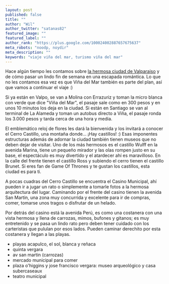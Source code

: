 ```yaml
---
layout: post
published: false
title: ""
author: "Wil"
author_twitter: "satanas82"
featured_image: ""
featured_label: ""
author_rank: "https://plus.google.com/100024002887657675637"
meta_robots: "noodp, noydir"
meta_description: ""
keywords: "viaje viña del mar, turismo viña del mar"
---
```


Hace algún tiempo les contamos sobre 
<a href="http://dosviajerossinmemoria.com/2013/07/07/valparaiso-una-ciudad-colorida/">la hermosa ciudad de Valparaiso</a> 
y de cómo pasar un lindo fin de semana en una escapada romántica. Lo que no les contamos esa vez es que Viña del Mar también 
es parte del plan, así que vamos a continuar el viaje :)
<!-- summary -->

Si ya están en Valpo, se van a Molina con Errazuriz y toman la micro blanca con verde que dice "Viña del Mar", el pasaje
sale como en 300 pesos y en unos 10 minutos los deja en la ciudad. Si están en Santiago se van al terminal de La 
Alameda y toman un autobus directo a Viña, el pasaje ronda los 3.000 pesos y tarda cerca de una hora y media.

<foto reloj flores>

El emblemático reloj de flores les dará la bienvenida y los invitará a conocer el Cerro Castillo, una 
montaña donde... ¡Hay castillos! :) Esas imponentes estructuras además de adornar la ciudad también tienen museos 
que no deben dejar de visitar. Uno de los más hermosos es el castillo Wulff en la avenida Marina, tiene un 
pequeño mirador y las olas rompen justo en su base, el espectáculo es muy divertido y el atardecer ahí es maravilloso. En 
la calle del frente tienen el castillo Ross y subiendo el cerro tienen el castillo Brunet. Si eres fan de Game Of Thrones
y te gustan los castillos, esta ciudad es para ti.

<foto castillos>

A pocas cuadras del Cerro Castillo se encuentra el Casino Municipal, ahí pueden ir a jugar un rato o simplemente a 
tomarle fotos a la hermosa arquitectura del lugar. Caminando por el frente del casino tienen la avenida San Martin, 
una zona muy concurrida y excelente para ir de compras, comer, tomarse unos tragos o disfrutar de un helado.

Por detrás del casino está la avenida Perú, es como una costanera con una vista hermosa y llena de carrozas, mimos, 
bufones y gitanos; es muy entretenido y se pasa un lindo rato pero deben tener cuidado con 
los carteristas que pululan por esos lados. Pueden caminar derechito por esta costanera y llegan a las playas.


* playas acapulco, el sol, blanca y reñaca
* quinta vergara
* av san martin (carrozas)
* mercado municipal para comer
* plaza o'higgins y jose francisco vergara: museo arqueológico y casa subercaseaux
* teatro municipal






